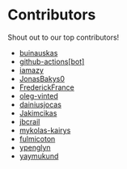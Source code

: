 # Contributors

Shout out to our top contributors!

- [buinauskas](https://api.github.com/users/buinauskas)
- [github-actions[bot]](https://api.github.com/users/github-actions%5Bbot%5D)
- [iamazy](https://api.github.com/users/iamazy)
- [JonasBakys0](https://api.github.com/users/JonasBakys0)
- [FrederickFrance](https://api.github.com/users/FrederickFrance)
- [oleg-vinted](https://api.github.com/users/oleg-vinted)
- [dainiusjocas](https://api.github.com/users/dainiusjocas)
- [Jakimcikas](https://api.github.com/users/Jakimcikas)
- [jbcrail](https://api.github.com/users/jbcrail)
- [mykolas-kairys](https://api.github.com/users/mykolas-kairys)
- [fulmicoton](https://api.github.com/users/fulmicoton)
- [ypenglyn](https://api.github.com/users/ypenglyn)
- [yaymukund](https://api.github.com/users/yaymukund)

